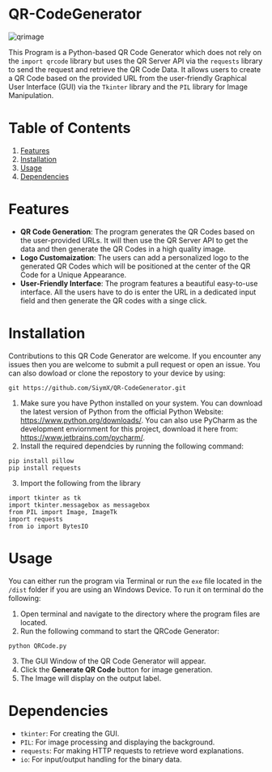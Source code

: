 # QR-CodeGenerator

![qrimage](https://github.com/SiymX/QR-CodeGenerator/assets/63435885/a9f16cdc-7cf7-4d48-882b-2da0800c27d3)

This Program is a Python-based QR Code Generator which does not rely on the `import qrcode` library but uses the QR Server API via the `requests` library to send the request and retrieve the QR Code Data. It allows users to create a QR Code based on the provided URL from the user-friendly Graphical User Interface (GUI) via the `Tkinter` library and the `PIL` library for Image Manipulation.



# Table of Contents
1. [Features](#features)
2. [Installation](#installation)
3. [Usage](#usage)
4. [Dependencies](#dependencies)





# Features
* **QR Code Generation**: The program generates the QR Codes based on the user-provided URLs. It will then use the QR Server API to get the data and then generate the QR Codes in a high quality image.
* **Logo Customaization**: The users can add a personalized logo to the generated QR Codes which will be positioned at the center of the QR Code for a Unique Appearance.
* **User-Friendly Interface**: The program features a beautiful easy-to-use interface. All the users have to do is enter the URL in a dedicated input field and then generate the QR codes with a singe click.





# Installation
Contributions to this QR Code Generator are welcome. If you encounter any issues then you are welcome to submit a pull request or open an issue. You can also dowload or clone the repostory to your device by using:
```
git https://github.com/SiymX/QR-CodeGenerator.git
```
1. Make sure you have Python installed on your system. You can download the latest version of Python from the official Python Website: https://www.python.org/downloads/. You can also use PyCharm as the development enviornment for this project, download it here from: https://www.jetbrains.com/pycharm/.
2. Install the required dependcies by running the following command:
```
pip install pillow
pip install requests
```
3. Import the following from the library
```
import tkinter as tk
import tkinter.messagebox as messagebox
from PIL import Image, ImageTk
import requests
from io import BytesIO
```





# Usage
You can either run the program via Terminal or run the `exe` file located in the `/dist` folder if you are using an Windows Device. To run it on terminal do the following:
1. Open terminal and navigate to the directory where the program files are located.
2. Run the following command to start the QRCode Generator:
```
python QRCode.py
```
3. The GUI Window of the QR Code Generator will appear.
4. Click the **Generate QR Code** button for image generation.
5. The Image will display on the output label.



# Dependencies
* `tkinter`: For creating the GUI.
* `PIL`: For image processing and displaying the background.
* `requests`: For making HTTP requests to retrieve word explanations.
* `io`: For input/output handling for the binary data.
